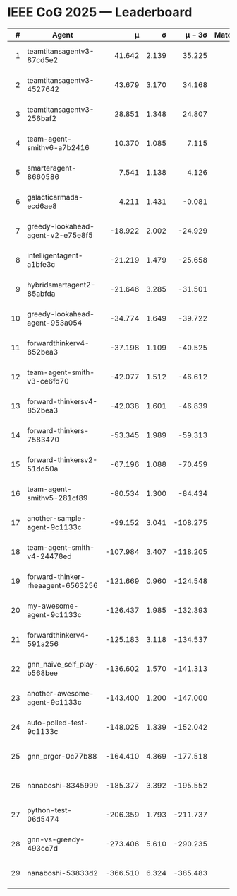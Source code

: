 # IEEE CoG 2025 — Leaderboard

| # | Agent | μ | σ | μ − 3σ | Matches | Updated |
|---:|---|---:|---:|---:|---:|---|
| 1 | teamtitansagentv3-87cd5e2 | 41.642 | 2.139 | 35.225 | 578 | 2025-08-17 14:33 |
| 2 | teamtitansagentv3-4527642 | 43.679 | 3.170 | 34.168 | 660 | 2025-08-17 14:33 |
| 3 | teamtitansagentv3-256baf2 | 28.851 | 1.348 | 24.807 | 618 | 2025-08-17 14:33 |
| 4 | team-agent-smithv6-a7b2416 | 10.370 | 1.085 | 7.115 | 640 | 2025-08-17 14:33 |
| 5 | smarteragent-8660586 | 7.541 | 1.138 | 4.126 | 376 | 2025-08-17 14:33 |
| 6 | galacticarmada-ecd6ae8 | 4.211 | 1.431 | -0.081 | 580 | 2025-08-17 14:33 |
| 7 | greedy-lookahead-agent-v2-e75e8f5 | -18.922 | 2.002 | -24.929 | 680 | 2025-08-17 14:33 |
| 8 | intelligentagent-a1bfe3c | -21.219 | 1.479 | -25.658 | 514 | 2025-08-17 14:33 |
| 9 | hybridsmartagent2-85abfda | -21.646 | 3.285 | -31.501 | 568 | 2025-08-17 14:33 |
| 10 | greedy-lookahead-agent-953a054 | -34.774 | 1.649 | -39.722 | 580 | 2025-08-17 14:33 |
| 11 | forwardthinkerv4-852bea3 | -37.198 | 1.109 | -40.525 | 472 | 2025-08-17 14:33 |
| 12 | team-agent-smith-v3-ce6fd70 | -42.077 | 1.512 | -46.612 | 600 | 2025-08-17 14:33 |
| 13 | forward-thinkersv4-852bea3 | -42.038 | 1.601 | -46.839 | 462 | 2025-08-17 14:33 |
| 14 | forward-thinkers-7583470 | -53.345 | 1.989 | -59.313 | 360 | 2025-08-17 14:33 |
| 15 | forward-thinkersv2-51dd50a | -67.196 | 1.088 | -70.459 | 634 | 2025-08-17 14:33 |
| 16 | team-agent-smithv5-281cf89 | -80.534 | 1.300 | -84.434 | 500 | 2025-08-17 14:33 |
| 17 | another-sample-agent-9c1133c | -99.152 | 3.041 | -108.275 | 560 | 2025-08-17 14:33 |
| 18 | team-agent-smith-v4-24478ed | -107.984 | 3.407 | -118.205 | 600 | 2025-08-17 14:33 |
| 19 | forward-thinker-rheaagent-6563256 | -121.669 | 0.960 | -124.548 | 474 | 2025-08-17 14:33 |
| 20 | my-awesome-agent-9c1133c | -126.437 | 1.985 | -132.393 | 740 | 2025-08-17 14:33 |
| 21 | forwardthinkerv4-591a256 | -125.183 | 3.118 | -134.537 | 560 | 2025-08-17 14:33 |
| 22 | gnn_naive_self_play-b568bee | -136.602 | 1.570 | -141.313 | 500 | 2025-08-17 14:33 |
| 23 | another-awesome-agent-9c1133c | -143.400 | 1.200 | -147.000 | 480 | 2025-08-17 14:33 |
| 24 | auto-polled-test-9c1133c | -148.025 | 1.339 | -152.042 | 460 | 2025-08-17 14:33 |
| 25 | gnn_prgcr-0c77b88 | -164.410 | 4.369 | -177.518 | 640 | 2025-08-17 14:33 |
| 26 | nanaboshi-8345999 | -185.377 | 3.392 | -195.552 | 440 | 2025-08-17 14:33 |
| 27 | python-test-06d5474 | -206.359 | 1.793 | -211.737 | 460 | 2025-08-17 14:33 |
| 28 | gnn-vs-greedy-493cc7d | -273.406 | 5.610 | -290.235 | 500 | 2025-08-17 14:33 |
| 29 | nanaboshi-53833d2 | -366.510 | 6.324 | -385.483 | 620 | 2025-08-17 14:33 |
